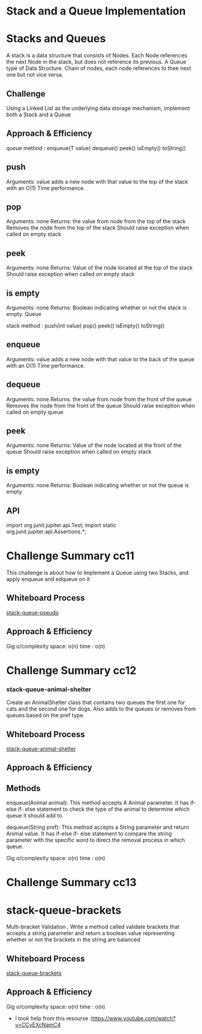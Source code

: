 #  Stack and a Queue Implementation
# Stacks and Queues
<!-- Short summary or background information -->
A stack is a data structure that consists of Nodes. Each Node references the next Node in the stack, but does not reference its previous.
A Queue type of Data Structure.
Chain of nodes, each node references to thee next one but not vice versa.
## Challenge
<!-- Description of the challenge -->
Using a Linked List as the underlying data storage mechanism, implement both a Stack and a Queue
## Approach & Efficiency
<!-- What approach did you take? Why? What is the Big O space/time for this approach? -->
queue method :
enqueue(T value)
dequeue() 
peek()
isEmpty()
toString()
## push
Arguments: value
adds a new node with that value to the top of the stack with an O(1) Time performance.
## pop
Arguments: none
Returns: the value from node from the top of the stack
Removes the node from the top of the stack
Should raise exception when called on empty stack
## peek
Arguments: none
Returns: Value of the node located at the top of the stack
Should raise exception when called on empty stack
## is empty
Arguments: none
Returns: Boolean indicating whether or not the stack is empty.
Queue


stack method :
push(int value)
pop()
peek() 
isEmpty()
toString()
## enqueue
Arguments: value
adds a new node with that value to the back of the queue with an O(1) Time performance.
## dequeue
Arguments: none
Returns: the value from node from the front of the queue
Removes the node from the front of the queue
Should raise exception when called on empty queue
## peek
Arguments: none
Returns: Value of the node located at the front of the queue
Should raise exception when called on empty stack
## is empty
Arguments: none
Returns: Boolean indicating whether or not the queue is empty
## API

<!-- Description of each method publicly available to your Stack and Queue-->
import org.junit.jupiter.api.Test;
import static org.junit.jupiter.api.Assertions.*;



# Challenge Summary cc11
<!-- Description of the challenge -->
This challenge is about how to Implement a Queue using two Stacks, and apply enqueue and edqueue on it 
## Whiteboard Process
<!-- Embedded whiteboard image -->
[stack-queue-pseudo](stack-queue-pseudo.jpg)
## Approach & Efficiency
<!-- What approach did you take? Why? What is the Big O space/time for this approach? -->
 Gig o/complexity
 space: o(n)
 time :  o(n)




# Challenge Summary cc12 
### stack-queue-animal-shelter
<!-- Description of the challenge -->
Create an AnimalShelter class that contains two queues the first one for cats and the second one for dogs. Also adds to the queues or removes from queues based on the pref type.
## Whiteboard Process
<!-- Embedded whiteboard image -->
[stack-queue-animal-shelter](stack-queue-animal-shelter.jpg)
## Approach & Efficiency
<!-- What approach did you take? Why? What is the Big O space/time for this approach? -->
## Methods
enqueue(Animal animal): This method accepts A Animal parameter. It has if-else if- else statement to check the type of the animal to determine which queue it should add to.

dequeue(String pref): This method accepts a String parameter and return Animal value. It has if-else if- else statement to compare the string parameter with the specific word to direct the removal process in which queue.

 Gig o/complexity
 space: o(n)
 time :  o(n)



# Challenge Summary cc13
# stack-queue-brackets
<!-- Description of the challenge -->
Multi-bracket Validation , Write a method called validate brackets that accepts a string parameter and return a boolean value representing whether or not the brackets in the string are balanced
## Whiteboard Process
<!-- Embedded whiteboard image -->
[stack-queue-brackets](stack-queue-brackets.jpg)
## Approach & Efficiency
<!-- What approach did you take? Why? What is the Big O space/time for this approach? -->

Gig o/complexity
space: o(n)
time :  o(n)

* I took help from this resourse :https://www.youtube.com/watch?v=CCyEXcNamC4